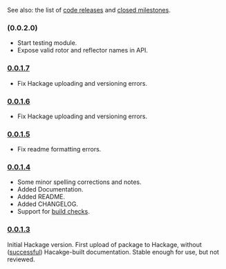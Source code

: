 See also: the list of [code releases] and [closed milestones].

### (0.0.2.0)

* Start testing module.
* Expose valid rotor and reflector names in API.

### [0.0.1.7]

* Fix Hackage uploading and versioning errors.

### [0.0.1.6]

* Fix Hackage uploading and versioning errors.

### [0.0.1.5]

* Fix readme formatting errors.

### [0.0.1.4]

* Some minor spelling corrections and notes.
* Added Documentation.
* Added README.
* Added CHANGELOG.
* Support for [build checks].


### [0.0.1.3]

Initial Hackage version. First upload of package to Hackage,
without ([successful](https://hackage.haskell.org/package/crypto-enigma-0.0.1.3/reports/1)) Hacakge-built documentation.
Stable enough for use, but not reviewed.

[build checks]: https://travis-ci.org/orome/crypto-enigma/branches
[code releases]: https://github.com/orome/crypto-enigma/releases
[closed milestones]: https://github.com/orome/crypto-enigma/milestones?state=closed
[0.0.1.7]: https://github.com/orome/crypto-enigma/releases/tag/0.0.1.7
[0.0.1.6]: https://github.com/orome/crypto-enigma/releases/tag/0.0.1.6
[0.0.1.5]: https://github.com/orome/crypto-enigma/releases/tag/0.0.1.5
[0.0.1.4]: https://github.com/orome/crypto-enigma/releases/tag/0.0.1.4
[0.0.1.3]: https://github.com/orome/crypto-enigma/releases/tag/0.0.1.3